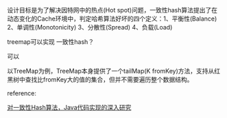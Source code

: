 设计目标是为了解决因特网中的热点(Hot spot)问题，一致性hash算法提出了在动态变化的Cache环境中，判定哈希算法好坏的四个定义：1、平衡性(Balance) 2、单调性(Monotonicity) 3、分散性(Spread) 4、负载(Load)





treemap可以实现 一致性hash？

可以

以TreeMap为例，TreeMap本身提供了一个tailMap(K fromKey)方法，支持从红黑树中查找比fromKey大的值的集合，但并不需要遍历整个数据结构。



reference:

[对一致性Hash算法，Java代码实现的深入研究](https://www.cnblogs.com/xrq730/p/5186728.html)

